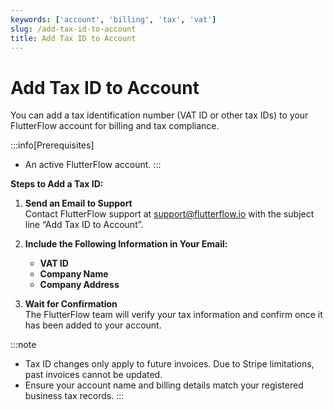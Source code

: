 ```yaml
---
keywords: ['account', 'billing', 'tax', 'vat']
slug: /add-tax-id-to-account
title: Add Tax ID to Account
---
```


# Add Tax ID to Account

You can add a tax identification number (VAT ID or other tax IDs) to your FlutterFlow account for billing and tax compliance.

:::info[Prerequisites]
- An active FlutterFlow account.
:::

**Steps to Add a Tax ID:**

1. **Send an Email to Support**  
   Contact FlutterFlow support at [support@flutterflow.io](mailto:support@flutterflow.io) with the subject line “Add Tax ID to Account”.

2. **Include the Following Information in Your Email:**  
   - **VAT ID**
   - **Company Name**
   - **Company Address**

3. **Wait for Confirmation**  
   The FlutterFlow team will verify your tax information and confirm once it has been added to your account.

:::note
- Tax ID changes only apply to future invoices. Due to Stripe limitations, past invoices cannot be updated.
- Ensure your account name and billing details match your registered business tax records.
:::
